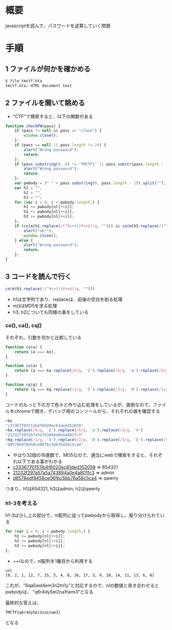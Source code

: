 # 概要
javascriptを読んで、パスワードを逆算していく問題

# 手順
## 1 ファイルが何かを確かめる

```sh
$ file tmctf.hta 
tmctf.hta: HTML document text
```

## 2 ファイルを開いて眺める

* "CTF"で検索すると、以下の関数がある

```js
function checkPW(pass) {
    if (pass != null && pass == "close") {
        window.close();
    };
    if (pass == null || pass.length != 24) {
        alert("Wrong password");
        return;
    };
    if (pass.substring(0, 6) != "TMCTF{" || pass.substr(pass.length - 1) != "}") {
        alert("Wrong password");
        return;
    };
    var pwbody = (" " + pass.substring(6, pass.length - 1)).split("");
    var h1 = "",
        h2 = "",
        h3 = "";
    for (var i = 0; i < pwbody.length;) {
        h1 += pwbody[nl[++i]];
        h2 += pwbody[nl[++i]];
        h3 += pwbody[nl[++i]];
    };
    if (co(m(h1.replace(/(^¥s+)|(¥s+$)/g, ""))) && ca(m(h3.replace(/(^¥s+)|(¥s+$)/g, ""))) && cq(m(h2.replace(/(^¥s+)|(¥s+$)/g, "")))) {
        alert("ok!");
        window.close();
    } else {
        alert("Wrong password");
        return;
    };
}
```

## 3 コードを読んで行く
```js
co(m(h1.replace(/(^¥s+)|(¥s+$)/g, "")))
```
* h1は文字列であり、replaceは、前後の空白を削る処理
* m()はMD5を求る処理
* h3, h2についても同様の事をしている

### co(), ca(), cq()
それぞれ、引数を何かと比較している
```js
function co(o) {
    return (o === ko);
}

function ca(a) {
    return (a === ka.replace(/6/g, '2').replace(/b/g, 'a').replace(/d/g, '4'));
}

function cq(q) {
    return (q === kq.replace(/1/g, '5').replace(/2/g, '8').replace(/3/g, 'b').replace(/9/g, 'c'));
}
```

コードのもっと下の方で色々と作り込む処理をしているが、面倒なので、ファイルをchromeで開き、デバッグ用のコンソールから、それぞれの値を確認する

```js
>ko
"c33367701511b4f6020ec61ded352059"
>ka.replace(/6/g, '2').replace(/b/g, 'a').replace(/d/g, '4')
"21232f297a57a5a743894a0e4a801fc3"
>kq.replace(/1/g, '5').replace(/2/g, '8').replace(/3/g, 'b').replace(/9/g, 'c')
"d8578edf8458ce06fbc5bb76a58c5ca4"
```

* やはり32個の16進数で、MD5なので、適当にwebで検索をすると、それぞれ以下である事がわかる
 * [c33367701511b4f6020ec61ded352059](http://md5cracker.org/decrypted-md5-hash/c33367701511b4f6020ec61ded352059) => 654321
 * [21232f297a57a5a743894a0e4a801fc3](http://md5cracker.org/decrypted-md5-hash/21232f297a57a5a743894a0e4a801fc3) => admin
 * [d8578edf8458ce06fbc5bb76a58c5ca4](http://md5cracker.org/decrypted-md5-hash/d8578edf8458ce06fbc5bb76a58c5ca4) => qwerty

つまり、h1は654321, h3はadmin, h2はqwerty

### h1-3を考える
h1-3は少し上の部分で、nl配列に従ってpwbodyから取得し、振り分けられている
```js
for (var i = 0; i < pwbody.length;) {
    h1 += pwbody[nl[++i]];
    h2 += pwbody[nl[++i]];
    h3 += pwbody[nl[++i]];
};
```
* ++iなので、nl配列を1番目から利用する

```
>nl
[0, 2, 1, 12, 7, 15, 5, 4, 8, 16, 17, 3, 9, 10, 14, 11, 13, 6, 0]
```
これが、"6qa5wd4em3ri2tn1y"と対応するので、nlの数値と突き合わせるとpwbodyは、
"q6r4dy5ei2na1twm3"となる

最終的な答えは、
```
TMCTF{q6r4dy5ei2na1twm3}
```
となる
